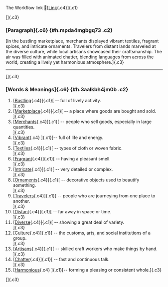 The Workflow link
👏[[Link](https://www.google.com/url?q=http://www.google.com&sa=D&source=editors&ust=1757549879801507&usg=AOvVaw2JJQm7rgG2FFzhbuSmGEsE){.c4}]{.c1}

[]{.c3}

### [Paragraph]{.c6} {#h.mpda4mgbgq73 .c2}

[In the bustling marketplace, merchants displayed vibrant textiles,
fragrant spices, and intricate ornaments. Travelers from distant lands
marveled at the diverse culture, while local artisans showcased their
craftsmanship. The air was filled with animated chatter, blending
languages from across the world, creating a lively yet harmonious
atmosphere.]{.c3}

------------------------------------------------------------------------

[]{.c3}

### [Words & Meanings]{.c6} {#h.3aalkbh4jm0b .c2}

1.  [[Bustling](https://www.google.com/url?q=http://www.google.com&sa=D&source=editors&ust=1757549879802655&usg=AOvVaw3R2DXtBq4Klo0wNtrd3Da_){.c4}]{.c1}[ --
    full of lively activity.\
    ]{.c3}
2.  [[Marketplace](https://www.google.com/url?q=http://www.google.com&sa=D&source=editors&ust=1757549879802871&usg=AOvVaw2BX-25nbTbkkAMOYAWprUR){.c4}]{.c1}[ --
    a place where goods are bought and sold.\
    ]{.c3}
3.  [[Merchants](https://www.google.com/url?q=http://www.google.com&sa=D&source=editors&ust=1757549879803089&usg=AOvVaw0r0Oo2cAaz8dMLJqnyCjSC){.c4}]{.c1}[ --
    people who sell goods, especially in large quantities.\
    ]{.c3}
4.  [[Vibrant](https://www.google.com/url?q=http://www.google.com&sa=D&source=editors&ust=1757549879803328&usg=AOvVaw2gAa7nbaYilnTz83jlVvSn){.c4}
    ]{.c1}[-- full of life and energy.\
    ]{.c3}
5.  [[Textiles](https://www.google.com/url?q=http://www.google.com&sa=D&source=editors&ust=1757549879803503&usg=AOvVaw0-dXL4wl0v4u4_o_yJORfn){.c4}]{.c1}[ --
    types of cloth or woven fabric.\
    ]{.c3}
6.  [[Fragrant](https://www.google.com/url?q=http://www.google.com&sa=D&source=editors&ust=1757549879803705&usg=AOvVaw1D80eckcdKdzaBRZ34SIzI){.c4}]{.c1}[ --
    having a pleasant smell.\
    ]{.c3}
7.  [[Intricate](https://www.google.com/url?q=http://www.google.com&sa=D&source=editors&ust=1757549879803893&usg=AOvVaw009HS3AjSFcrytx3tStq9j){.c4}]{.c1}[ --
    very detailed or complex.\
    ]{.c3}
8.  [[Ornaments](https://www.google.com/url?q=http://www.google.com&sa=D&source=editors&ust=1757549879804072&usg=AOvVaw08hfpDYu4bNYBy6wjvt7p8){.c4}]{.c1}[ --
    decorative objects used to beautify something.\
    ]{.c3}
9.  [[Travelers](https://www.google.com/url?q=http://www.google.com&sa=D&source=editors&ust=1757549879804323&usg=AOvVaw0qUudMZeCVIq8dia6efiAp){.c4}]{.c1}[ --
    people who are journeying from one place to another.\
    ]{.c3}
10. [[Distant](https://www.google.com/url?q=http://www.google.com&sa=D&source=editors&ust=1757549879804594&usg=AOvVaw2lYyKq6VsRNNBuSo-Vjt_u){.c4}]{.c1}[ --
    far away in space or time.\
    ]{.c3}
11. [[Diverse](https://www.google.com/url?q=http://www.google.com&sa=D&source=editors&ust=1757549879804786&usg=AOvVaw3H0fiyF3hegfseGs5sZ693){.c4}]{.c1}[ --
    showing a great deal of variety.\
    ]{.c3}
12. [[Culture](https://www.google.com/url?q=http://www.google.com&sa=D&source=editors&ust=1757549879804970&usg=AOvVaw35Z1pAYfhfncbcXLwFb8EZ){.c4}]{.c1}[ --
    the customs, arts, and social institutions of a group.\
    ]{.c3}
13. [[Artisans](https://www.google.com/url?q=http://www.google.com&sa=D&source=editors&ust=1757549879805233&usg=AOvVaw2W3GRIzy9isZ4z3A9xfGhg){.c4}]{.c1}[ --
    skilled craft workers who make things by hand.\
    ]{.c3}
14. [[Chatter](https://www.google.com/url?q=http://www.google.com&sa=D&source=editors&ust=1757549879805471&usg=AOvVaw2zK7KWbzQ1XwEIZ_myv0yY){.c4}]{.c1}[ --
    fast and continuous talk.\
    ]{.c3}
15. [[Harmonious](https://www.google.com/url?q=http://www.google.com&sa=D&source=editors&ust=1757549879805649&usg=AOvVaw1SQTIpLUGcjjc70UnFHVhk){.c4}
    ]{.c1}[-- forming a pleasing or consistent whole.]{.c3}

[]{.c3}
